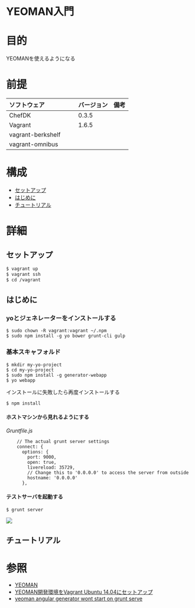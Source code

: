 YEOMAN入門
===
# 目的
YEOMANを使えるようになる

# 前提
| ソフトウェア     | バージョン    | 備考         |
|:---------------|:-------------|:------------|
| ChefDK    　　　|0.3.5        |             |
| Vagrant        |1.6.5        |             |
| vagrant-berkshelf　　|        |             |
| vagrant-omnibus　　|        |             |


# 構成
+ [セットアップ](#1)
+ [はじめに](#2)
+ [チュートリアル](#3)

# 詳細
## <a name="1">セットアップ</a>
```bash
$ vagrant up
$ vagrant ssh
$ cd /vagrant
```
## <a name="2">はじめに</a>
### yoとジェネレーターをインストールする
```
$ sudo chown -R vagrant:vagrant ~/.npm
$ sudo npm install -g yo bower grunt-cli gulp
```
### 基本スキャフォルド
```
$ mkdir my-yo-project
$ cd my-yo-project
$ sudo npm install -g generator-webapp
$ yo webapp
```
インストールに失敗したら再度インストールする
```
$ npm install
```

#### ホストマシンから見れるようにする
_Gruntfile.js_
```
    // The actual grunt server settings
    connect: {
      options: {
        port: 9000,
        open: true,
        livereload: 35729,
        // Change this to '0.0.0.0' to access the server from outside
        hostname: '0.0.0.0'
      },
```

#### テストサーバを起動する
```
$ grunt server
```

![](https://farm9.staticflickr.com/8671/16455529438_1660bf411b_z.jpg)

## <a name="3">チュートリアル</a>

# 参照
+ [YEOMAN](http://yeoman.io/)
+ [YEOMAN開発環境をVagrant Ubuntu 14.04にセットアップ](http://blog.hrendoh.com/setup-yeoman-dev-environments-on-vagrant-ubuntu-14-04/#.VOr4JVOsWKs)
+ [yeoman angular generator wont start on grunt serve](http://stackoverflow.com/questions/24639586/yeoman-angular-generator-wont-start-on-grunt-serve)
